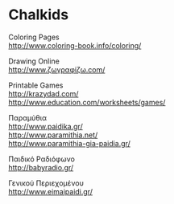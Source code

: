 Chalkids
========

Coloring Pages  
http://www.coloring-book.info/coloring/  

Drawing Online  
http://www.ζωγραφίζω.com/  

Printable Games  
http://krazydad.com/  
http://www.education.com/worksheets/games/  

Παραμύθια  
http://www.paidika.gr/  
http://www.paramithia.net/  
http://www.paramithia-gia-paidia.gr/  

Παιδικό Ραδιόφωνο  
http://babyradio.gr/  

Γενικού Περιεχομένου  
http://www.eimaipaidi.gr/  



